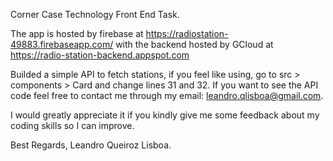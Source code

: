Corner Case Technology Front End Task.

The app is hosted by firebase at https://radiostation-49883.firebaseapp.com/ with the backend hosted by GCloud at https://radio-station-backend.appspot.com

Builded a simple API to fetch stations, if you feel like using, go to src > components > Card and change lines 31 and 32.
If you want to see the API code feel free to contact me through my email: leandro.qlisboa@gmail.com.

I would greatly appreciate it if you kindly give me some feedback about my coding skills so I can improve.

Best Regards,
Leandro Queiroz Lisboa.